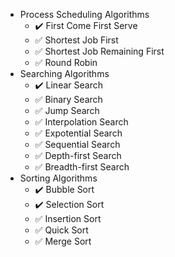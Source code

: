 - Process Scheduling Algorithms
	- :heavy_check_mark: First Come First Serve
	- :white_check_mark: Shortest Job First
	- :white_check_mark: Shortest Job Remaining First
	- :white_check_mark: Round Robin
- Searching Algorithms
	- :heavy_check_mark: Linear Search
	- :white_check_mark: Binary Search
	- :white_check_mark: Jump Search
	- :white_check_mark: Interpolation Search
	- :white_check_mark: Expotential Search
	- :white_check_mark: Sequential Search
	- :white_check_mark: Depth-first Search
	- :white_check_mark: Breadth-first Search
- Sorting Algorithms
	- :heavy_check_mark: Bubble Sort
	- :heavy_check_mark: Selection Sort
	- :white_check_mark: Insertion Sort
	- :white_check_mark: Quick Sort
	- :white_check_mark: Merge Sort

